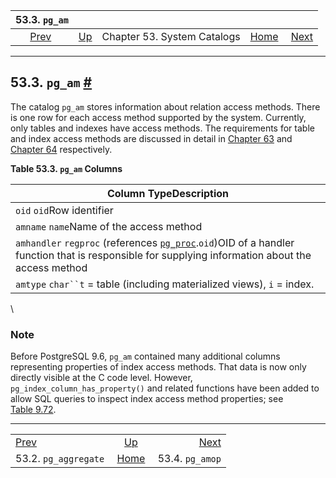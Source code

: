 

|                      53.3. `pg_am`                      |                                                   |                             |                                                       |                                               |
| :-----------------------------------------------------: | :------------------------------------------------ | :-------------------------: | ----------------------------------------------------: | --------------------------------------------: |
| [Prev](catalog-pg-aggregate.html "53.2. pg_aggregate")  | [Up](catalogs.html "Chapter 53. System Catalogs") | Chapter 53. System Catalogs | [Home](index.html "PostgreSQL 17devel Documentation") |  [Next](catalog-pg-amop.html "53.4. pg_amop") |

***

## 53.3. `pg_am` [#](#CATALOG-PG-AM)

The catalog `pg_am` stores information about relation access methods. There is one row for each access method supported by the system. Currently, only tables and indexes have access methods. The requirements for table and index access methods are discussed in detail in [Chapter 63](tableam.html "Chapter 63. Table Access Method Interface Definition") and [Chapter 64](indexam.html "Chapter 64. Index Access Method Interface Definition") respectively.

**Table 53.3. `pg_am` Columns**

| Column TypeDescription                                                                                                                                                                     |
| ------------------------------------------------------------------------------------------------------------------------------------------------------------------------------------------ |
| `oid` `oid`Row identifier                                                                                                                                                                  |
| `amname` `name`Name of the access method                                                                                                                                                   |
| `amhandler` `regproc` (references [`pg_proc`](catalog-pg-proc.html "53.39. pg_proc").`oid`)OID of a handler function that is responsible for supplying information about the access method |
| `amtype` `char``t` = table (including materialized views), `i` = index.                                                                                                                    |

\

### Note

Before PostgreSQL 9.6, `pg_am` contained many additional columns representing properties of index access methods. That data is now only directly visible at the C code level. However, `pg_index_column_has_property()` and related functions have been added to allow SQL queries to inspect index access method properties; see [Table 9.72](functions-info.html#FUNCTIONS-INFO-CATALOG-TABLE "Table 9.72. System Catalog Information Functions").

***

|                                                         |                                                       |                                               |
| :------------------------------------------------------ | :---------------------------------------------------: | --------------------------------------------: |
| [Prev](catalog-pg-aggregate.html "53.2. pg_aggregate")  |   [Up](catalogs.html "Chapter 53. System Catalogs")   |  [Next](catalog-pg-amop.html "53.4. pg_amop") |
| 53.2. `pg_aggregate`                                    | [Home](index.html "PostgreSQL 17devel Documentation") |                               53.4. `pg_amop` |
